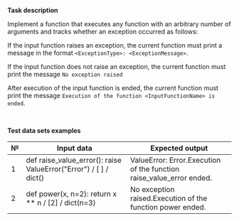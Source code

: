 __Task description__

Implement a function that executes any function with an arbitrary number of arguments and tracks whether an exception occurred as follows:

If the input function raises an exception, the current function must print a message in the format ```<ExceptionType>: <ExceptionMessage>```.

If the input function does not raise an exception, the current function must print the message ```No exception raised```

After execution of the input function is ended, the current function must print the message ```Execution of the function <InputFunctionName> is ended```.

<br>

__Test data sets examples__

| № | Input data | Expected output |
|----------|----------|----------|
| 1    | def raise_value_error(): raise ValueError("Error") / [ ] / dict()   | ValueError: Error.Execution of the function raise_value_error ended.  |
| 2    | def power(x, n=2): return x ** n / [2] / dict(n=3) | No exception raised.Execution of the function power ended.  |